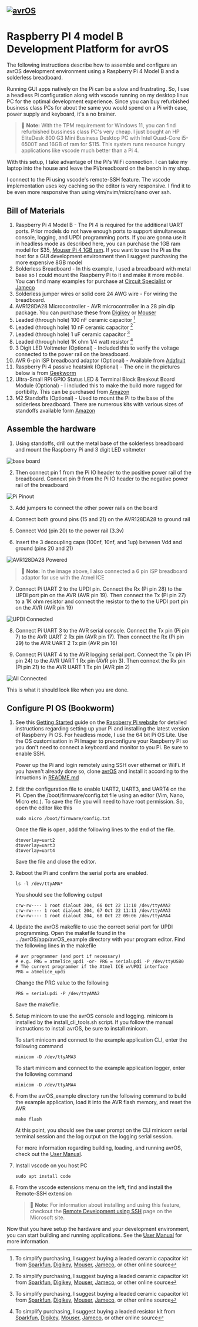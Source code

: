 [![avrOS](./avrOS.gif "avrOS")](https://github.com/racerxr650r/avrOS)
---
# Raspberry PI 4 model B Development Platform for avrOS

The following instructions describe how to assemble and configure an avrOS
development environment using a Raspberry Pi 4 Model B and a solderless
breadboard.

Running GUI apps natively on the Pi can be a slow and frustrating. So, I use
a headless Pi configuration along with vscode running on my desktop linux PC
for the optimal development experience. Since you can buy refurbished business
class PCs for about the same you would spend on a Pi with case, power
supply and keyboard, it's a no brainer.

> :memo: **Note:** With the TPM requirement for Windows 11, you can find
refurbished bussiness class PC's very cheap. I just bought an HP EliteDesk 800
G3 Mini Business Desktop PC with Intel Quad-Core i5-6500T and 16GB of ram for
$115. This system runs resource hungry applications like vscode much better
than a Pi 4.

With this setup, I take advantage of the Pi's WiFi connection. I can take my
laptop into the house and leave the Pi/breadboard on the bench in my shop.

I connect to the Pi using vscode's remote-SSH feature. The vscode implementation
uses key caching so the editor is very responsive. I find it to be even more
responsive than using vim/nvim/micro/nano over ssh.

## Bill of Materials

1. Raspberry Pi 4 Model B - The PI 4 is required for the additional UART ports.
   Prior models do not have enough ports to support simultaneous console,
   logging, and UPDI programming ports. If you are gonna use it in headless
   mode as described here, you can purchase the 1GB ram model for $35, 
   [Mouser Pi 4 1GB ram](https://www.mouser.com/ProductDetail/Raspberry-Pi/SC01929?qs=T%252BzbugeAwjg1Zb0G7gMcFw%3D%3D).
   If you want to use the Pi as the host for a GUI development environment then
   I suggest purchasing the more expensive 8GB model
2. Solderless Breadboard - In this example, I used a breadboard with metal base
   so I could mount the Raspberry Pi to it and make it more mobile. You can
   find many examples for purchase at [Circuit Specialist](https://www.circuitspecialists.com/collections/breadboards) or [Jameco](https://www.jameco.com/c/Prototyping-Systems-Solderless-Breadboards.html)
3. Solderless jumper wires or solid core 24 AWG wire - For wiring the 
   breadboard.
4. AVR128DA28 Microcontroller - AVR microcontroller in a 28 pin dip package.
   You can purchase these from [Digikey](https://www.digikey.com/) or [Mouser](https://www.mouser.com/)
5. Leaded (through hole) 100 nF ceramic capacitor [^1]
6. Leaded (through hole) 10 nF ceramic capacitor [^1]
7. Leaded (through hole) 1 uF ceramic capacitor [^1]
8. Leaded (through hole) 1K ohm 1/4 watt resistor [^2]
9. 3 Digit LED Voltmeter (Optional) - Included this to verify the voltage
   connected to the power rail on the breadboard.
10. AVR 6-pin ISP breadboard adaptor (Optional) - Available from [Adafruit](https://www.adafruit.com/product/1465?gclid=CjwKCAjw7c2pBhAZEiwA88pOF1L6DqyZab90Mdl54mq7smjS36Chm8jpSfrgYdEkHAi9WPDGRb-lExoCO34QAvD_BwE)
11. Raspberry Pi 4 passive heatsink (Optional) - The one in the pictures below is from
    [Geekworm](https://geekworm.com/products/raspberry-pi-4-11mm-embedded-heatsink-p165-b)
12. Ultra-Small RPi GPIO Status LED & Terminal Block Breakout Board Module (Optional) - 
    I included this to make the build more rugged for portibilty. This can be 
    purchased from [Amazon](amazon.com)
13. M2 Standoffs (Optional) - Used to mount the Pi to the base of the solderless 
    breadboard. There are numerous kits with various sizes of standoffs
    available form [Amazon](amazon.com)

## Assemble the hardware

1. Using standoffs, drill out the metal base of the solderless breadboard and
   mount the Raspberry Pi and 3 digit LED voltmeter

![base board](./images/20231020_184806.jpg)

2. Then connect pin 1 from the Pi IO header to the positive power rail of the
   breadboard. Connext pin 9 from the Pi IO header to the negative power rail of
   the breadboard

![Pi Pinout](./images/pinout-corrected-1024x605.jpg)

3. Add jumpers to connect the other power rails on the board

4. Connect both ground pins (15 and 21) on the AVR128DA28 to ground rail

5. Connect Vdd (pin 20) to the power rail (3.3v)

6. Insert the 3 decoupling caps (100nf, 10nf, and 1up) between Vdd and ground 
   (pins 20 and 21)

![AVR128DA28 Powered](./images/20231020_200450.jpg)

 > :memo: **Note:** In the image above, I also connected a 6 pin ISP breadboard adaptor for use with the Atmel ICE

7. Connect Pi UART 2 to the UPDI pin. Connect the Rx (Pi pin 28) to the UPDI port pin
   on the AVR (AVR pin 19). Then connect the Tx (Pi pin 27) to a 1K ohm resistor and
   connect the resistor to the to the UPDI port pin on the AVR (AVR pin 19)

![UPDI Connected](./images/20231021_162617.jpg)

8. Connect Pi UART 3 to the AVR serial console. Connect the Tx pin (Pi pin 7) to the
   AVR UART 2 Rx pin (AVR pin 17). Then connect the Rx (Pi pin 29) to the AVR UART 2
   Tx pin (AVR pin 16)

9. Connect Pi UART 4 to the AVR logging serial port. Connect the Tx pin (Pi pin 24)
   to the AVR UART 1 Rx pin (AVR pin 3). Then connext the Rx pin (Pi pin 21) to the
   AVR UART 1 Tx pin (AVR pin 2)

![All Connected](./images/20231021_165040.jpg)

This is what it should look like when you are done.

## Configure PI OS (Bookworm)

1. See this [Getting Started](https://www.raspberrypi.com/documentation/computers/getting-started.html)
   guide on the [Raspberry Pi website](https://www.raspberrypi.com/) for 
   detailed instructions regarding setting up your Pi and installing the latest
   version of Raspberry Pi OS. For headless mode, I use the 64 bit Pi OS Lite.
   Use the OS customisation in Pi Imager to preconfigure your Raspberry Pi so
   you don't need to connect a keyboard and monitor to you Pi. Be sure to
   enable SSH.

   Power up the Pi and login remotely using SSH over ethernet or WiFi. If you
   haven't already done so, clone [avrOS](https://github.com/racerxr650r/avrOS)
   and install it according to the intructions in [README.md](../README.md)

2. Edit the configuration file to enable UART2, UART3, and UART4 on the Pi. Open the
   /boot/firmware/config.txt file using an editor (Vim, Nano, Micro etc.). To save the
   file you will need to have root permission. So, open the editor like this

   ```console
   sudo micro /boot/firmware/config.txt
   ```
   
   Once the file is open, add the following lines to the end of the file.

   ```console
   dtoverlay=uart2
   dtoverlay=uart3
   dtoverlay=uart4
   ```

   Save the file and close the editor.

3. Reboot the Pi and confirm the serial ports are enabled.

   ```console
   ls -l /dev/ttyAMA*
   ```

   You should see the following output

   ```console
   crw-rw---- 1 root dialout 204, 66 Oct 22 11:10 /dev/ttyAMA2
   crw-rw---- 1 root dialout 204, 67 Oct 22 11:11 /dev/ttyAMA3
   crw-rw---- 1 root dialout 204, 68 Oct 22 09:06 /dev/ttyAMA4
   ```

4. Update the avrOS makefile to use the correct serial port for UPDI programming.
   Open the makefile found in the .../avrOS/app/avrOS_example directory with your
   program editor. Find the following lines in the makefile

   ```console
   # avr programmer (and port if necessary)
   # e.g. PRG = atmelice_updi -or- PRG = serialupdi -P /dev/ttyUSB0
   # The current programmer if the Atmel ICE w/UPDI interface
   PRG = atmelice_updi
   ```

   Change the PRG value to the following

   ```console
   PRG = serialupdi -P /dev/ttyAMA2
   ```

   Save the makefile.

5. Setup minicom to use the avrOS console and logging. minicom is
   installed by the install_cli_tools.sh script. If you follow the manual
   instructions to install avrOS, be sure to install minicom.

   To start minicom and connect to the example application CLI, enter the
   following command

   ```console
   minicom -D /dev/ttyAMA3
   ```

   To start minicom and connect to the example application logger, enter the
   following command

   ```console
   minicom -D /dev/ttyAMA4
   ```

6. From the avrOS_example directory run the following command to build the
   example application, load it into the AVR flash memory, and reset the AVR

   ```console
   make flash
   ```
   
   At this point, you should see the user prompt on the CLI minicom serial
   terminal session and the log output on the logging serial session.

   For more information regarding building, loading, and running avrOS, check out
   the [User Manual](./MANUAL.md).

7. Install vscode on you host PC

   ```console
   sudo apt install code
   ```

8. From the vscode extensions menu on the left, find and install the Remote-SSH extension

   > :memo: **Note:** For information about installing and using this feature,
   checkout the [Remote Development using SSH](https://code.visualstudio.com/docs/remote/ssh)
   page on the Microsoft site.

Now that you have setup the hardware and your development environment, you can
start building and running applications. See the [User Manual](MANUAL.md) for
more information.

[^1]: To simplify purchasing, I suggest buying a leaded ceramic capacitor
       kit from [Sparkfun](https://www.sparkfun.com/products/13698), [Digikey](https://www.digikey.com/), [Mouser](https://www.mouser.com/), [Jameco](https://www.jameco.com), or other online source
[^2]: To simplify purchasing, I suggest buying a leaded resistor
       kit from [Sparkfun](https://www.sparkfun.com/products/13698), [Digikey](https://www.digikey.com/), [Mouser](https://www.mouser.com/), [Jameco](https://www.jameco.com), or other online source
